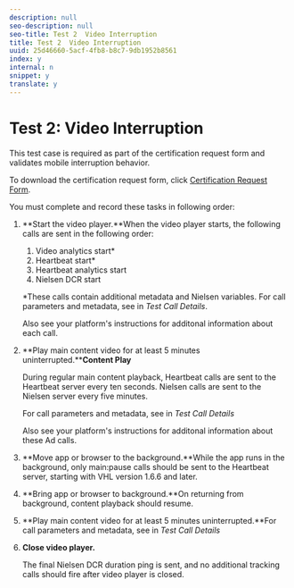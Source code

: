 ```yaml
---
description: null
seo-description: null
seo-title: Test 2  Video Interruption
title: Test 2  Video Interruption
uuid: 25d46660-5acf-4fb8-b8c7-9db1952b8561
index: y
internal: n
snippet: y
translate: y
---
```


# Test 2: Video Interruption

This test case is required as part of the certification request form and validates mobile interruption behavior.

To download the certification request form, click [Certification Request Form](cert_req_form_nielsen.docx).

You must complete and record these tasks in following order:

1. **Start the video player.**When the video player starts, the following calls are sent in the following order:

    1. Video analytics start&#42; 
    1. Heartbeat start&#42; 
    1. Heartbeat analytics start 
    1. Nielsen DCR start

   &#42;These calls contain additional metadata and Nielsen variables. For call parameters and metadata, see [](../../../nielsen-partnership/certification/cert-validation/cert-valid-call-details.md#section_qts_xff_f2b) in *Test Call Details*.

   Also see your platform's [](../../../nielsen-partnership/dcr-impl/dcr-impl.md) instructions for additonal information about each call.

1. **Play main content video for at least 5 minutes uninterrupted.****Content Play**

   During regular main content playback, Heartbeat calls are sent to the Heartbeat server every ten seconds. Nielsen calls are sent to the Nielsen server every five minutes.

   For call parameters and metadata, see [](../../../nielsen-partnership/certification/cert-validation/cert-valid-call-details.md#section_u1l_1gf_f2b) in *Test Call Details*

   Also see your platform's [](../../../nielsen-partnership/dcr-impl/dcr-impl.md) instructions for additonal information about these Ad calls.

1. **Move app or browser to the background.**While the app runs in the background, only main:pause calls should be sent to the Heartbeat server, starting with VHL version 1.6.6 and later.

1. **Bring app or browser to background.**On returning from background, content playback should resume.

1. **Play main content video for at least 5 minutes uninterrupted.**For call parameters and metadata, see [](../../../nielsen-partnership/certification/cert-validation/cert-valid-call-details.md#section_u1l_1gf_f2b) in *Test Call Details*

1. **Close video player.** 

   The final Nielsen DCR duration ping is sent, and no additional tracking calls should fire after video player is closed.

